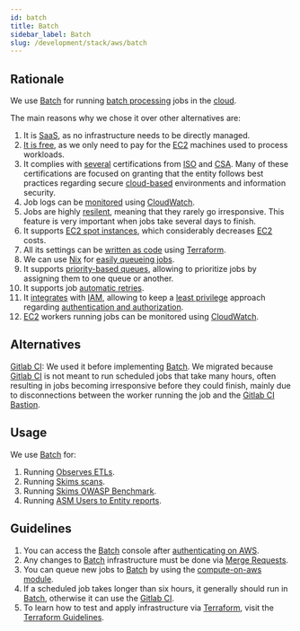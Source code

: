```yaml
---
id: batch
title: Batch
sidebar_label: Batch
slug: /development/stack/aws/batch
---
```


## Rationale

We use [Batch][BATCH] for
running [batch processing](https://en.wikipedia.org/wiki/Batch_processing)
jobs in the [cloud](https://en.wikipedia.org/wiki/Cloud_computing).

The main reasons why we chose it
over other alternatives are:

1. It is
    [SaaS](https://en.wikipedia.org/wiki/Software_as_a_service),
    as no infrastructure needs to be directly managed.
1. [It is free](https://aws.amazon.com/batch/pricing/),
    as we only need to pay
    for the [EC2][EC2] machines
    used to process workloads.
1. It complies with [several](https://aws.amazon.com/compliance/iso-certified/)
    certifications from
    [ISO](https://en.wikipedia.org/wiki/International_Organization_for_Standardization)
    and
    [CSA](https://en.wikipedia.org/wiki/Cloud_Security_Alliance).
    Many of these certifications
    are focused on granting that the entity
    follows best practices regarding secure
    [cloud-based](https://en.wikipedia.org/wiki/Cloud_computing) environments
    and information security.
1. Job logs can be [monitored](https://docs.aws.amazon.com/batch/latest/userguide/using_cloudwatch_logs.html)
    using [CloudWatch](/development/stack/aws/cloudwatch/).
1. Jobs are highly
    [resilent](https://en.wikipedia.org/wiki/Resilience_(network)),
    meaning that they rarely
    go irresponsive.
    This feature is very important
    when jobs take several days to finish.
1. It supports
    [EC2 spot instances](https://gitlab.com/fluidattacks/product/-/blob/89f27281c773baa55b70b8fd37cff8b802edf2e7/makes/applications/makes/compute/src/terraform/aws_batch.tf#L138),
    which considerably decreases [EC2][EC2]
    costs.
1. All its settings can be
    [written as code](https://registry.terraform.io/providers/hashicorp/aws/latest/docs/resources/batch_compute_environment)
    using
    [Terraform](/development/stack/terraform/).
1. We can use [Nix](https://nixos.org/)
    for [easily queueing jobs](https://gitlab.com/fluidattacks/product/-/blob/89f27281c773baa55b70b8fd37cff8b802edf2e7/makes/applications/observes/scheduled/on-aws/dif-gitlab-etl/default.nix).
1. It supports
    [priority-based queues](https://gitlab.com/fluidattacks/product/-/blob/89f27281c773baa55b70b8fd37cff8b802edf2e7/makes/applications/makes/compute/src/terraform/aws_batch.tf#L159),
    allowing to prioritize jobs
    by assigning them
    to one queue or another.
1. It supports job
    [automatic retries](https://docs.aws.amazon.com/batch/latest/userguide/job_retries.html).
1. It
    [integrates](https://docs.aws.amazon.com/batch/latest/userguide/batch-supported-iam-actions-resources.html)
    with
    [IAM](/development/stack/aws/iam/),
    allowing to keep a
    [least privilege](/criteria/requirements/186)
    approach
    regarding
    [authentication and authorization](https://securityboulevard.com/2020/06/authentication-vs-authorization-defined-whats-the-difference-infographic/).
1. [EC2][EC2] workers
    running jobs can be monitored
    using [CloudWatch](/development/stack/aws/cloudwatch/).

## Alternatives

[Gitlab CI][GITLAB-CI]:
We used it before implementing [Batch][BATCH].
We migrated because [Gitlab CI][GITLAB-CI]
is not meant to run
scheduled jobs
that take many hours,
often resulting in jobs
becoming irresponsive
before they could finish,
mainly due to disconnections between the
worker running the job and the
[Gitlab CI Bastion](https://docs.gitlab.com/runner/configuration/autoscale.html).

## Usage

We use [Batch][BATCH] for:

1. Running [Observes ETLs](https://gitlab.com/fluidattacks/product/-/tree/89f27281c773baa55b70b8fd37cff8b802edf2e7/makes/applications/observes/scheduled/on-aws).
1. Running [Skims scans](https://gitlab.com/fluidattacks/product/-/tree/89f27281c773baa55b70b8fd37cff8b802edf2e7/makes/applications/skims/process-groups-on-aws).
1. Running [Skims OWASP Benchmark](https://gitlab.com/fluidattacks/product/-/tree/89f27281c773baa55b70b8fd37cff8b802edf2e7/makes/applications/skims/owasp-benchmark-on-aws).
1. Running [ASM Users to Entity reports](https://gitlab.com/fluidattacks/product/-/blob/89f27281c773baa55b70b8fd37cff8b802edf2e7/makes/applications/integrates/subscriptions/user-to-entity-on-aws/default.nix).

## Guidelines

1. You can access the
    [Batch][BATCH] console
    after [authenticating on AWS](/development/stack/aws#guidelines).
1. Any changes to
    [Batch][BATCH]
    infrastructure must be done via
    [Merge Requests](https://docs.gitlab.com/ee/user/project/merge_requests/).
1. You can queue new jobs to [Batch][BATCH]
    by using the
    [compute-on-aws module](https://gitlab.com/fluidattacks/product/-/tree/89f27281c773baa55b70b8fd37cff8b802edf2e7/makes/utils/compute-on-aws).
1. If a scheduled job
    takes longer than six hours,
    it generally should run in [Batch][BATCH],
    otherwise it can use
    the [Gitlab CI][GITLAB-CI].
1. To learn how to test and apply infrastructure via [Terraform](/development/stack/terraform/),
    visit the
    [Terraform Guidelines](/development/stack/terraform#guidelines).

[BATCH]: https://aws.amazon.com/batch/
[EC2]: /development/stack/aws/ec2/
[GITLAB-CI]: /development/stack/gitlab-ci/
